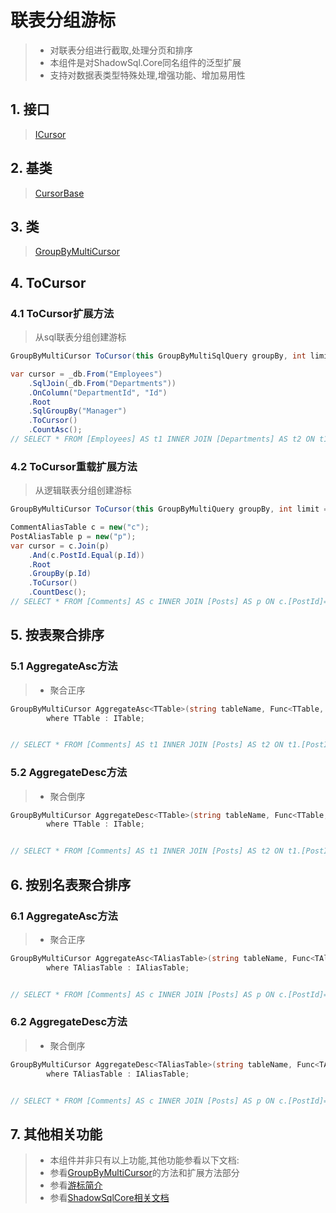 # 联表分组游标
>* 对联表分组进行截取,处理分页和排序
>* 本组件是对ShadowSql.Core同名组件的泛型扩展
>* 支持对数据表类型特殊处理,增强功能、增加易用性

## 1. 接口
>[ICursor](/api/ShadowSql.Cursors.ICursor.html)

## 2. 基类
>[CursorBase](/api/ShadowSql.Cursors.CursorBase.html)

## 3. 类
>[GroupByMultiCursor](/api/ShadowSql.Cursors.GroupByMultiCursor.html)


## 4. ToCursor
### 4.1 ToCursor扩展方法
>从sql联表分组创建游标
~~~csharp
GroupByMultiCursor ToCursor(this GroupByMultiSqlQuery groupBy, int limit = 0, int offset = 0);
~~~
~~~csharp
var cursor = _db.From("Employees")
    .SqlJoin(_db.From("Departments"))
    .OnColumn("DepartmentId", "Id")
    .Root
    .SqlGroupBy("Manager")
    .ToCursor()
    .CountAsc();
// SELECT * FROM [Employees] AS t1 INNER JOIN [Departments] AS t2 ON t1.[DepartmentId]=t2.[Id] GROUP BY [Manager] ORDER BY COUNT(*)
~~~

### 4.2 ToCursor重载扩展方法
>从逻辑联表分组创建游标
~~~csharp
GroupByMultiCursor ToCursor(this GroupByMultiQuery groupBy, int limit = 0, int offset = 0);
~~~
~~~csharp
CommentAliasTable c = new("c");
PostAliasTable p = new("p");
var cursor = c.Join(p)
    .And(c.PostId.Equal(p.Id))
    .Root
    .GroupBy(p.Id)
    .ToCursor()
    .CountDesc();
// SELECT * FROM [Comments] AS c INNER JOIN [Posts] AS p ON c.[PostId]=p.[Id] GROUP BY p.[Id] ORDER BY COUNT(*) DESC
~~~

## 5. 按表聚合排序
### 5.1 AggregateAsc方法
>* 聚合正序
~~~csharp
GroupByMultiCursor AggregateAsc<TTable>(string tableName, Func<TTable, IColumn> select, Func<IColumn, IAggregateField> aggregate)
        where TTable : ITable;
~~~
~~~csharp

// SELECT * FROM [Comments] AS t1 INNER JOIN [Posts] AS t2 ON t1.[PostId]=t2.[Id] ORDER BY t2.[Id]
~~~

### 5.2 AggregateDesc方法
>* 聚合倒序
~~~csharp
GroupByMultiCursor AggregateDesc<TTable>(string tableName, Func<TTable, IColumn> select, Func<IColumn, IAggregateField> aggregate)
        where TTable : ITable;
~~~
~~~csharp

// SELECT * FROM [Comments] AS t1 INNER JOIN [Posts] AS t2 ON t1.[PostId]=t2.[Id] ORDER BY t2.[Id] DESC
~~~

## 6. 按别名表聚合排序
### 6.1 AggregateAsc方法
>* 聚合正序
~~~csharp
GroupByMultiCursor AggregateAsc<TAliasTable>(string tableName, Func<TAliasTable, IAggregateField> select)
        where TAliasTable : IAliasTable;
~~~
~~~csharp

// SELECT * FROM [Comments] AS c INNER JOIN [Posts] AS p ON c.[PostId]=p.[Id] ORDER BY c.[Id]
~~~

### 6.2 AggregateDesc方法
>* 聚合倒序
~~~csharp
GroupByMultiCursor AggregateDesc<TAliasTable>(string tableName, Func<TAliasTable, IAggregateField> select)
        where TAliasTable : IAliasTable;
~~~
~~~csharp

// SELECT * FROM [Comments] AS c INNER JOIN [Posts] AS p ON c.[PostId]=p.[Id] ORDER BY c.[Pick] DESC
~~~

## 7. 其他相关功能
>* 本组件并非只有以上功能,其他功能参看以下文档:
>* 参看[GroupByMultiCursor](/api/ShadowSql.Cursors.GroupByMultiCursor.html)的方法和扩展方法部分
>* 参看[游标简介](./index.md)
>* 参看[ShadowSqlCore相关文档](../../shadowcore/cursor/index.md)
